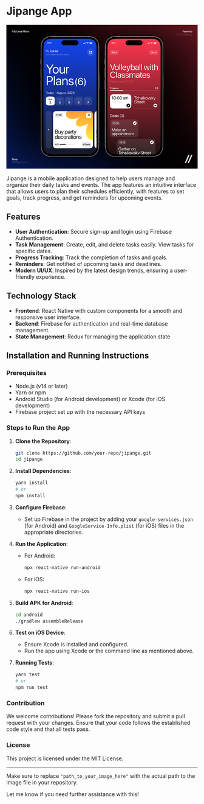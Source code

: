 

# Jipange App
<img src="https://github.com/Hiuhuedd/jipange/blob/main/original-17329f61e60d5ddc0316a1aae02b163d (1).png"/>


Jipange is a mobile application designed to help users manage and organize their daily tasks and events. The app features an intuitive interface that allows users to plan their schedules efficiently, with features to set goals, track progress, and get reminders for upcoming events.

## Features

- **User Authentication**: Secure sign-up and login using Firebase Authentication.
- **Task Management**: Create, edit, and delete tasks easily. View tasks for specific dates.
- **Progress Tracking**: Track the completion of tasks and goals.
- **Reminders**: Get notified of upcoming tasks and deadlines.
- **Modern UI/UX**: Inspired by the latest design trends, ensuring a user-friendly experience.

## Technology Stack

- **Frontend**: React Native with custom components for a smooth and responsive user interface.
- **Backend**: Firebase for authentication and real-time database management.
- **State Management**: Redux for managing the application state

## Installation and Running Instructions

### Prerequisites

- Node.js (v14 or later)
- Yarn or npm
- Android Studio (for Android development) or Xcode (for iOS development)
- Firebase project set up with the necessary API keys

### Steps to Run the App

1. **Clone the Repository**:
   ```bash
   git clone https://github.com/your-repo/jipange.git
   cd jipange
   ```

2. **Install Dependencies**:
   ```bash
   yarn install
   # or
   npm install
   ```

3. **Configure Firebase**:
   - Set up Firebase in the project by adding your `google-services.json` (for Android) and `GoogleService-Info.plist` (for iOS) files in the appropriate directories.

4. **Run the Application**:
   - For Android:
     ```bash
     npx react-native run-android
     ```
   - For iOS:
     ```bash
     npx react-native run-ios
     ```

5. **Build APK for Android**:
   ```bash
   cd android
   ./gradlew assembleRelease
   ```

6. **Test on iOS Device**:
   - Ensure Xcode is installed and configured.
   - Run the app using Xcode or the command line as mentioned above.

7. **Running Tests**:
   ```bash
   yarn test
   # or
   npm run test
   ```

### Contribution

We welcome contributions! Please fork the repository and submit a pull request with your changes. Ensure that your code follows the established code style and that all tests pass.

### License

This project is licensed under the MIT License.

---

Make sure to replace `"path_to_your_image_here"` with the actual path to the image file in your repository.

Let me know if you need further assistance with this!
